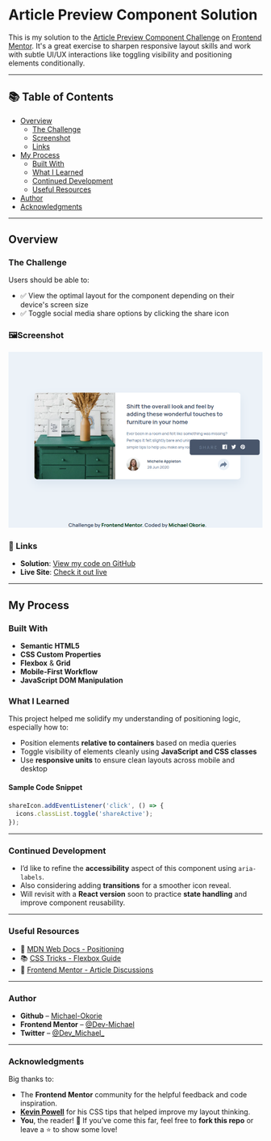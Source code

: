 # Article Preview Component Solution

This is my solution to the [Article Preview Component Challenge](https://www.frontendmentor.io/challenges/article-preview-component-dYBN_pYFT) on [Frontend Mentor](https://www.frontendmentor.io/). It's a great exercise to sharpen responsive layout skills and work with subtle UI/UX interactions like toggling visibility and positioning elements conditionally.

---

## 📚 Table of Contents

- [Overview](#-overview)
  - [The Challenge](#-the-challenge)
  - [Screenshot](#-screenshot)
  - [Links](#-links)
- [My Process](#-my-process)
  - [Built With](#-built-with)
  - [What I Learned](#-what-i-learned)
  - [Continued Development](#-continued-development)
  - [Useful Resources](#-useful-resources)
- [Author](#-author)
- [Acknowledgments](#-acknowledgments)

---

## Overview

### The Challenge

Users should be able to:

- ✅ View the optimal layout for the component depending on their device's screen size
- ✅ Toggle social media share options by clicking the share icon

### 🖼️Screenshot

![Article Preview Component Screenshot](./Screenshot/screenshot.png)

### 🔗 Links

- **Solution**: [View my code on GitHub](https://github.com/Michael-Okorie/Article-Preview-Component.git)
- **Live Site**: [Check it out live](https://your-live-site-url.com)

---

## My Process

### Built With

- **Semantic HTML5**
- **CSS Custom Properties**
- **Flexbox** & **Grid**
- **Mobile-First Workflow**
- **JavaScript DOM Manipulation**

### What I Learned

This project helped me solidify my understanding of positioning logic, especially how to:

- Position elements **relative to containers** based on media queries
- Toggle visibility of elements cleanly using **JavaScript and CSS classes**
- Use **responsive units** to ensure clean layouts across mobile and desktop

#### Sample Code Snippet

```js
shareIcon.addEventListener('click', () => {
  icons.classList.toggle('shareActive');
});

```
---

### Continued Development

- I’d like to refine the **accessibility** aspect of this component using `aria-labels`.
- Also considering adding **transitions** for a smoother icon reveal.
- Will revisit with a **React version** soon to practice **state handling** and improve component reusability.

---

### Useful Resources

- 📘 [MDN Web Docs - Positioning](https://developer.mozilla.org/en-US/docs/Web/CSS/position)
- 📚 [CSS Tricks - Flexbox Guide](https://css-tricks.com/snippets/css/a-guide-to-flexbox/)
- 💬 [Frontend Mentor - Article Discussions](https://www.frontendmentor.io/solutions)

---

### Author

- **Github** – [Michael-Okorie](https://github.com/Michael-Okorie)
- **Frontend Mentor** – [@Dev-Michael](https://www.frontendmentor.io/profile/Michael-Okorie)
- **Twitter** – [@Dev_Michael_](https://x.com/Dev_Michael_)

---

### Acknowledgments

Big thanks to:

- The **Frontend Mentor** community for the helpful feedback and code inspiration.
- [**Kevin Powell**](https://www.youtube.com/kepowob) for his CSS tips that helped improve my layout thinking.
- **You**, the reader! 👀 If you’ve come this far, feel free to **fork this repo** or leave a ⭐ to show some love!



